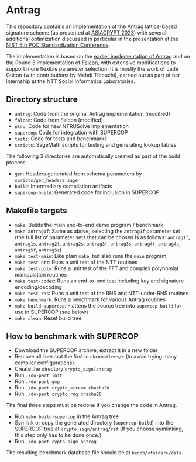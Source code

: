 # Antrag

This repository contains an implementation of the [Antrag][antrag-eprint]
lattice-based signature scheme (as presented at [ASIACRYPT 2023][ac2023])
with several additional optimization discussed in particular in the
presentation at the [NIST 5th PQC Standardization
Conference][nist-5thpqc].

The implementation is based on the [earlier implementation of
Antrag][antrag-implorig] and on the Round 3 implementation of
[Falcon][falcon-impl], with extensive modifications to support more
flexible parameter selection. It is mostly the work of Jade Guiton (with
contributions by Mehdi Tibouchi), carried out as part of her internship
at the NTT Social Informatics Laboratories.

[antrag-eprint]: https://eprint.iacr.org/2023/1335
[ac2023]: https://asiacrypt.iacr.org/2023/
[nist-5thpqc]: https://csrc.nist.gov/events/2024/fifth-pqc-standardization-conference
[antrag-implorig]: https://github.com/mti/antrag
[falcon-impl]: https://falcon-sign.info/impl/falcon.h.html

## Directory structure

- `antrag`: Code from the original Antrag implementation (modified)
- `falcon`: Code from Falcon (modified)
- `ntru`: Code for new NTRUSolve implementation
- `supercop`: Code for integration with SUPERCOP
- `tests`: Code for tests and benchmarks
- `scripts`: SageMath scripts for testing and generating lookup tables

The following 3 directories are automatically created as part of the build
process.
- `gen`: Headers generated from schema parameters by `scripts/gen_headers.sage`
- `build`: Intermediary compilation artifacts
- `supercop-build`: Generated code for inclusion in SUPERCOP

## Makefile targets

- `make`: Builds the main end-to-end demo program / benchmark
- `make antrag1f`: Same as above, selecting the `antrag1f` parameter set
  (the full list of parameter sets that can be chosen is as follows:
  `antrag1f`, `antrag1s`, `antrag2f`, `antrag2s`, `antrag3f`, `antrag3s`,
  `antrag4f`, `antrag4s`, `antrag5f`, `antrag5s`)
- `make test-main`: Like plain `make`, but also runs the `main` program
- `make test-ntt`: Runs a unit test of the NTT routines
- `make test-poly`: Runs a unit test of the FFT and complex polynomial manipulation routines
- `make test-codec`: Runs an end-to-end test including key and signature encoding/decoding
- `make test-rns`: Runs a unit test of the RNS and NTT-under-RNS routines
- `make benchmark`: Runs a benchmark for various Antrag routines
- `make build-supercop`: Flattens the source tree into `supercop-build` for use in SUPERCOP (see below)
- `make clean`: Reset build tree

## How to benchmark with SUPERCOP

- Download the SUPERCOP archive, extract it in a new folder
- Remove all lines but the first in `okcompilers/c` (to avoid trying many compiler configurations)
- Create the directory `crypto_sign/antrag`
- Run `./do-part init`
- Run `./do-part gmp`
- Run `./do-part crypto_stream chacha20`
- Run `./do-part crypto_rng chacha20`

The final three steps must be redone if you change the code in Antrag.
- Run `make build-supercop` in the Antrag tree
- Symlink or copy the generated directory (`supercop-build`) into the SUPERCOP tree at `crypto_sign/antrag/ref`
(If you choose symlinking, this step only has to be done once.)
- Run `./do-part cypto_sign antrag`

The resulting benchmark database file should be at `bench/<folder>/data`.
